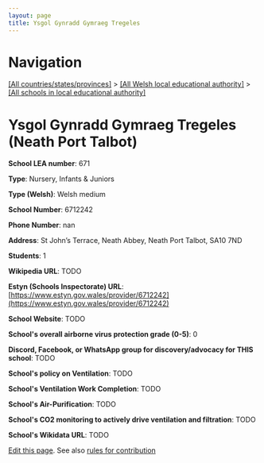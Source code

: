 ```yaml
---
layout: page
title: Ysgol Gynradd Gymraeg Tregeles
---
```

# Navigation

[[All countries/states/provinces]](../../..) > [[All Welsh local educational authority]](../..) > [[All schools in local educational authority]](..)

# Ysgol Gynradd Gymraeg Tregeles (Neath Port Talbot)

**School LEA number**: 671

**Type**: Nursery, Infants & Juniors

**Type (Welsh)**: Welsh medium

**School Number**: 6712242

**Phone Number**: nan

**Address**: St John’s Terrace, Neath Abbey, Neath Port Talbot, SA10 7ND

**Students**: 1

**Wikipedia URL**: TODO

**Estyn (Schools Inspectorate) URL**: [https://www.estyn.gov.wales/provider/6712242](https://www.estyn.gov.wales/provider/6712242)

**School Website**: TODO

**School's overall airborne virus protection grade (0-5)**: 0

**Discord, Facebook, or WhatsApp group for discovery/advocacy for THIS school**: TODO

**School's policy on Ventilation**: TODO

**School's Ventilation Work Completion**: TODO

**School's Air-Purification**: TODO

**School's CO2 monitoring to actively drive ventilation and filtration**: TODO

**School's Wikidata URL**: TODO




[Edit this page](https://github.com/VentilationProject/Wales/edit/prif/./Neath_Port_Talbot/Ysgol_Gynradd_Gymraeg_Tregeles.md). See also [rules for contribution](../../../contribution-rules/)